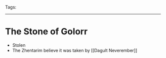 Tags:

---

# The Stone of Golorr

- Stolen
- The Zhentarim believe it was taken by [[Dagult Neverember]]
